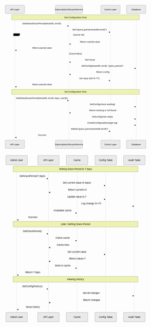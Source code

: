 <svg aria-roledescription="sequence" role="graphics-document document" viewBox="-50 -10 1196 1137" style="max-width: 1196px;" xmlns="http://www.w3.org/2000/svg" width="100%" id="mermaid-svg-1752490250629-1nbth1cjm"><g><rect class="actor" ry="3" rx="3" height="65" width="150" stroke="#666" fill="#eaeaea" y="1051" x="946"/><text style="text-anchor: middle; font-size: 16px; font-weight: 400;" class="actor" alignment-baseline="central" dominant-baseline="central" y="1083.5" x="1021"><tspan dy="0" x="1021">Database</tspan></text></g><g><rect class="actor" ry="3" rx="3" height="65" width="150" stroke="#666" fill="#eaeaea" y="1051" x="746"/><text style="text-anchor: middle; font-size: 16px; font-weight: 400;" class="actor" alignment-baseline="central" dominant-baseline="central" y="1083.5" x="821"><tspan dy="0" x="821">Cache Layer</tspan></text></g><g><rect class="actor" ry="3" rx="3" height="65" width="209" stroke="#666" fill="#eaeaea" y="1051" x="392.5"/><text style="text-anchor: middle; font-size: 16px; font-weight: 400;" class="actor" alignment-baseline="central" dominant-baseline="central" y="1083.5" x="497"><tspan dy="0" x="497">SubscriptionLifecycleService</tspan></text></g><g><rect class="actor" ry="3" rx="3" height="65" width="150" stroke="#666" fill="#eaeaea" y="1051" x="0"/><text style="text-anchor: middle; font-size: 16px; font-weight: 400;" class="actor" alignment-baseline="central" dominant-baseline="central" y="1083.5" x="75"><tspan dy="0" x="75">API Layer</tspan></text></g><g><line stroke="#999" stroke-width="0.5px" class="200" y2="1051" x2="1021" y1="5" x1="1021" id="actor11"/><g id="root-11"><rect class="actor" ry="3" rx="3" height="65" width="150" stroke="#666" fill="#eaeaea" y="0" x="946"/><text style="text-anchor: middle; font-size: 16px; font-weight: 400;" class="actor" alignment-baseline="central" dominant-baseline="central" y="32.5" x="1021"><tspan dy="0" x="1021">Database</tspan></text></g></g><g><line stroke="#999" stroke-width="0.5px" class="200" y2="1051" x2="821" y1="5" x1="821" id="actor10"/><g id="root-10"><rect class="actor" ry="3" rx="3" height="65" width="150" stroke="#666" fill="#eaeaea" y="0" x="746"/><text style="text-anchor: middle; font-size: 16px; font-weight: 400;" class="actor" alignment-baseline="central" dominant-baseline="central" y="32.5" x="821"><tspan dy="0" x="821">Cache Layer</tspan></text></g></g><g><line stroke="#999" stroke-width="0.5px" class="200" y2="1051" x2="497" y1="5" x1="497" id="actor9"/><g id="root-9"><rect class="actor" ry="3" rx="3" height="65" width="209" stroke="#666" fill="#eaeaea" y="0" x="392.5"/><text style="text-anchor: middle; font-size: 16px; font-weight: 400;" class="actor" alignment-baseline="central" dominant-baseline="central" y="32.5" x="497"><tspan dy="0" x="497">SubscriptionLifecycleService</tspan></text></g></g><g><line stroke="#999" stroke-width="0.5px" class="200" y2="1051" x2="75" y1="5" x1="75" id="actor8"/><g id="root-8"><rect class="actor" ry="3" rx="3" height="65" width="150" stroke="#666" fill="#eaeaea" y="0" x="0"/><text style="text-anchor: middle; font-size: 16px; font-weight: 400;" class="actor" alignment-baseline="central" dominant-baseline="central" y="32.5" x="75"><tspan dy="0" x="75">API Layer</tspan></text></g></g><style>#mermaid-svg-1752490250629-1nbth1cjm{font-family:"trebuchet ms",verdana,arial,sans-serif;font-size:16px;fill:rgba(204, 204, 204, 0.87);}#mermaid-svg-1752490250629-1nbth1cjm .error-icon{fill:#bf616a;}#mermaid-svg-1752490250629-1nbth1cjm .error-text{fill:#bf616a;stroke:#bf616a;}#mermaid-svg-1752490250629-1nbth1cjm .edge-thickness-normal{stroke-width:2px;}#mermaid-svg-1752490250629-1nbth1cjm .edge-thickness-thick{stroke-width:3.5px;}#mermaid-svg-1752490250629-1nbth1cjm .edge-pattern-solid{stroke-dasharray:0;}#mermaid-svg-1752490250629-1nbth1cjm .edge-pattern-dashed{stroke-dasharray:3;}#mermaid-svg-1752490250629-1nbth1cjm .edge-pattern-dotted{stroke-dasharray:2;}#mermaid-svg-1752490250629-1nbth1cjm .marker{fill:rgba(204, 204, 204, 0.87);stroke:rgba(204, 204, 204, 0.87);}#mermaid-svg-1752490250629-1nbth1cjm .marker.cross{stroke:rgba(204, 204, 204, 0.87);}#mermaid-svg-1752490250629-1nbth1cjm svg{font-family:"trebuchet ms",verdana,arial,sans-serif;font-size:16px;}#mermaid-svg-1752490250629-1nbth1cjm .actor{stroke:hsl(210, 0%, 73.137254902%);fill:#81a1c1;}#mermaid-svg-1752490250629-1nbth1cjm text.actor&gt;tspan{fill:#191c22;stroke:none;}#mermaid-svg-1752490250629-1nbth1cjm .actor-line{stroke:rgba(204, 204, 204, 0.87);}#mermaid-svg-1752490250629-1nbth1cjm .messageLine0{stroke-width:1.5;stroke-dasharray:none;stroke:rgba(204, 204, 204, 0.87);}#mermaid-svg-1752490250629-1nbth1cjm .messageLine1{stroke-width:1.5;stroke-dasharray:2,2;stroke:rgba(204, 204, 204, 0.87);}#mermaid-svg-1752490250629-1nbth1cjm #arrowhead path{fill:rgba(204, 204, 204, 0.87);stroke:rgba(204, 204, 204, 0.87);}#mermaid-svg-1752490250629-1nbth1cjm .sequenceNumber{fill:rgba(204, 204, 204, 0.61);}#mermaid-svg-1752490250629-1nbth1cjm #sequencenumber{fill:rgba(204, 204, 204, 0.87);}#mermaid-svg-1752490250629-1nbth1cjm #crosshead path{fill:rgba(204, 204, 204, 0.87);stroke:rgba(204, 204, 204, 0.87);}#mermaid-svg-1752490250629-1nbth1cjm .messageText{fill:rgba(204, 204, 204, 0.87);stroke:none;}#mermaid-svg-1752490250629-1nbth1cjm .labelBox{stroke:#454545;fill:#141414;}#mermaid-svg-1752490250629-1nbth1cjm .labelText,#mermaid-svg-1752490250629-1nbth1cjm .labelText&gt;tspan{fill:rgba(204, 204, 204, 0.87);stroke:none;}#mermaid-svg-1752490250629-1nbth1cjm .loopText,#mermaid-svg-1752490250629-1nbth1cjm .loopText&gt;tspan{fill:#d8dee9;stroke:none;}#mermaid-svg-1752490250629-1nbth1cjm .loopLine{stroke-width:2px;stroke-dasharray:2,2;stroke:#454545;fill:#454545;}#mermaid-svg-1752490250629-1nbth1cjm .note{stroke:#2a2a2a;fill:#1a1a1a;}#mermaid-svg-1752490250629-1nbth1cjm .noteText,#mermaid-svg-1752490250629-1nbth1cjm .noteText&gt;tspan{fill:rgba(204, 204, 204, 0.87);stroke:none;}#mermaid-svg-1752490250629-1nbth1cjm .activation0{fill:rgba(64, 64, 64, 0.47);stroke:#30373a;}#mermaid-svg-1752490250629-1nbth1cjm .activation1{fill:rgba(64, 64, 64, 0.47);stroke:#30373a;}#mermaid-svg-1752490250629-1nbth1cjm .activation2{fill:rgba(64, 64, 64, 0.47);stroke:#30373a;}#mermaid-svg-1752490250629-1nbth1cjm .actorPopupMenu{position:absolute;}#mermaid-svg-1752490250629-1nbth1cjm .actorPopupMenuPanel{position:absolute;fill:#81a1c1;box-shadow:0px 8px 16px 0px rgba(0,0,0,0.2);filter:drop-shadow(3px 5px 2px rgb(0 0 0 / 0.4));}#mermaid-svg-1752490250629-1nbth1cjm .actor-man line{stroke:hsl(210, 0%, 73.137254902%);fill:#81a1c1;}#mermaid-svg-1752490250629-1nbth1cjm .actor-man circle,#mermaid-svg-1752490250629-1nbth1cjm line{stroke:hsl(210, 0%, 73.137254902%);fill:#81a1c1;stroke-width:2px;}#mermaid-svg-1752490250629-1nbth1cjm :root{--mermaid-font-family:"trebuchet ms",verdana,arial,sans-serif;}</style><g/><defs><symbol height="24" width="24" id="computer"><path d="M2 2v13h20v-13h-20zm18 11h-16v-9h16v9zm-10.228 6l.466-1h3.524l.467 1h-4.457zm14.228 3h-24l2-6h2.104l-1.33 4h18.45l-1.297-4h2.073l2 6zm-5-10h-14v-7h14v7z" transform="scale(.5)"/></symbol></defs><defs><symbol clip-rule="evenodd" fill-rule="evenodd" id="database"><path d="M12.258.001l.256.004.255.005.253.008.251.01.249.012.247.015.246.016.242.019.241.02.239.023.236.024.233.027.231.028.229.031.225.032.223.034.22.036.217.038.214.04.211.041.208.043.205.045.201.046.198.048.194.05.191.051.187.053.183.054.18.056.175.057.172.059.168.06.163.061.16.063.155.064.15.066.074.033.073.033.071.034.07.034.069.035.068.035.067.035.066.035.064.036.064.036.062.036.06.036.06.037.058.037.058.037.055.038.055.038.053.038.052.038.051.039.05.039.048.039.047.039.045.04.044.04.043.04.041.04.04.041.039.041.037.041.036.041.034.041.033.042.032.042.03.042.029.042.027.042.026.043.024.043.023.043.021.043.02.043.018.044.017.043.015.044.013.044.012.044.011.045.009.044.007.045.006.045.004.045.002.045.001.045v17l-.001.045-.002.045-.004.045-.006.045-.007.045-.009.044-.011.045-.012.044-.013.044-.015.044-.017.043-.018.044-.02.043-.021.043-.023.043-.024.043-.026.043-.027.042-.029.042-.03.042-.032.042-.033.042-.034.041-.036.041-.037.041-.039.041-.04.041-.041.04-.043.04-.044.04-.045.04-.047.039-.048.039-.05.039-.051.039-.052.038-.053.038-.055.038-.055.038-.058.037-.058.037-.06.037-.06.036-.062.036-.064.036-.064.036-.066.035-.067.035-.068.035-.069.035-.07.034-.071.034-.073.033-.074.033-.15.066-.155.064-.16.063-.163.061-.168.06-.172.059-.175.057-.18.056-.183.054-.187.053-.191.051-.194.05-.198.048-.201.046-.205.045-.208.043-.211.041-.214.04-.217.038-.22.036-.223.034-.225.032-.229.031-.231.028-.233.027-.236.024-.239.023-.241.02-.242.019-.246.016-.247.015-.249.012-.251.01-.253.008-.255.005-.256.004-.258.001-.258-.001-.256-.004-.255-.005-.253-.008-.251-.01-.249-.012-.247-.015-.245-.016-.243-.019-.241-.02-.238-.023-.236-.024-.234-.027-.231-.028-.228-.031-.226-.032-.223-.034-.22-.036-.217-.038-.214-.04-.211-.041-.208-.043-.204-.045-.201-.046-.198-.048-.195-.05-.19-.051-.187-.053-.184-.054-.179-.056-.176-.057-.172-.059-.167-.06-.164-.061-.159-.063-.155-.064-.151-.066-.074-.033-.072-.033-.072-.034-.07-.034-.069-.035-.068-.035-.067-.035-.066-.035-.064-.036-.063-.036-.062-.036-.061-.036-.06-.037-.058-.037-.057-.037-.056-.038-.055-.038-.053-.038-.052-.038-.051-.039-.049-.039-.049-.039-.046-.039-.046-.04-.044-.04-.043-.04-.041-.04-.04-.041-.039-.041-.037-.041-.036-.041-.034-.041-.033-.042-.032-.042-.03-.042-.029-.042-.027-.042-.026-.043-.024-.043-.023-.043-.021-.043-.02-.043-.018-.044-.017-.043-.015-.044-.013-.044-.012-.044-.011-.045-.009-.044-.007-.045-.006-.045-.004-.045-.002-.045-.001-.045v-17l.001-.045.002-.045.004-.045.006-.045.007-.045.009-.044.011-.045.012-.044.013-.044.015-.044.017-.043.018-.044.02-.043.021-.043.023-.043.024-.043.026-.043.027-.042.029-.042.03-.042.032-.042.033-.042.034-.041.036-.041.037-.041.039-.041.04-.041.041-.04.043-.04.044-.04.046-.04.046-.039.049-.039.049-.039.051-.039.052-.038.053-.038.055-.038.056-.038.057-.037.058-.037.06-.037.061-.036.062-.036.063-.036.064-.036.066-.035.067-.035.068-.035.069-.035.07-.034.072-.034.072-.033.074-.033.151-.066.155-.064.159-.063.164-.061.167-.06.172-.059.176-.057.179-.056.184-.054.187-.053.19-.051.195-.05.198-.048.201-.046.204-.045.208-.043.211-.041.214-.04.217-.038.22-.036.223-.034.226-.032.228-.031.231-.028.234-.027.236-.024.238-.023.241-.02.243-.019.245-.016.247-.015.249-.012.251-.01.253-.008.255-.005.256-.004.258-.001.258.001zm-9.258 20.499v.01l.001.021.003.021.004.022.005.021.006.022.007.022.009.023.01.022.011.023.012.023.013.023.015.023.016.024.017.023.018.024.019.024.021.024.022.025.023.024.024.025.052.049.056.05.061.051.066.051.07.051.075.051.079.052.084.052.088.052.092.052.097.052.102.051.105.052.11.052.114.051.119.051.123.051.127.05.131.05.135.05.139.048.144.049.147.047.152.047.155.047.16.045.163.045.167.043.171.043.176.041.178.041.183.039.187.039.19.037.194.035.197.035.202.033.204.031.209.03.212.029.216.027.219.025.222.024.226.021.23.02.233.018.236.016.24.015.243.012.246.01.249.008.253.005.256.004.259.001.26-.001.257-.004.254-.005.25-.008.247-.011.244-.012.241-.014.237-.016.233-.018.231-.021.226-.021.224-.024.22-.026.216-.027.212-.028.21-.031.205-.031.202-.034.198-.034.194-.036.191-.037.187-.039.183-.04.179-.04.175-.042.172-.043.168-.044.163-.045.16-.046.155-.046.152-.047.148-.048.143-.049.139-.049.136-.05.131-.05.126-.05.123-.051.118-.052.114-.051.11-.052.106-.052.101-.052.096-.052.092-.052.088-.053.083-.051.079-.052.074-.052.07-.051.065-.051.06-.051.056-.05.051-.05.023-.024.023-.025.021-.024.02-.024.019-.024.018-.024.017-.024.015-.023.014-.024.013-.023.012-.023.01-.023.01-.022.008-.022.006-.022.006-.022.004-.022.004-.021.001-.021.001-.021v-4.127l-.077.055-.08.053-.083.054-.085.053-.087.052-.09.052-.093.051-.095.05-.097.05-.1.049-.102.049-.105.048-.106.047-.109.047-.111.046-.114.045-.115.045-.118.044-.12.043-.122.042-.124.042-.126.041-.128.04-.13.04-.132.038-.134.038-.135.037-.138.037-.139.035-.142.035-.143.034-.144.033-.147.032-.148.031-.15.03-.151.03-.153.029-.154.027-.156.027-.158.026-.159.025-.161.024-.162.023-.163.022-.165.021-.166.02-.167.019-.169.018-.169.017-.171.016-.173.015-.173.014-.175.013-.175.012-.177.011-.178.01-.179.008-.179.008-.181.006-.182.005-.182.004-.184.003-.184.002h-.37l-.184-.002-.184-.003-.182-.004-.182-.005-.181-.006-.179-.008-.179-.008-.178-.01-.176-.011-.176-.012-.175-.013-.173-.014-.172-.015-.171-.016-.17-.017-.169-.018-.167-.019-.166-.02-.165-.021-.163-.022-.162-.023-.161-.024-.159-.025-.157-.026-.156-.027-.155-.027-.153-.029-.151-.03-.15-.03-.148-.031-.146-.032-.145-.033-.143-.034-.141-.035-.14-.035-.137-.037-.136-.037-.134-.038-.132-.038-.13-.04-.128-.04-.126-.041-.124-.042-.122-.042-.12-.044-.117-.043-.116-.045-.113-.045-.112-.046-.109-.047-.106-.047-.105-.048-.102-.049-.1-.049-.097-.05-.095-.05-.093-.052-.09-.051-.087-.052-.085-.053-.083-.054-.08-.054-.077-.054v4.127zm0-5.654v.011l.001.021.003.021.004.021.005.022.006.022.007.022.009.022.01.022.011.023.012.023.013.023.015.024.016.023.017.024.018.024.019.024.021.024.022.024.023.025.024.024.052.05.056.05.061.05.066.051.07.051.075.052.079.051.084.052.088.052.092.052.097.052.102.052.105.052.11.051.114.051.119.052.123.05.127.051.131.05.135.049.139.049.144.048.147.048.152.047.155.046.16.045.163.045.167.044.171.042.176.042.178.04.183.04.187.038.19.037.194.036.197.034.202.033.204.032.209.03.212.028.216.027.219.025.222.024.226.022.23.02.233.018.236.016.24.014.243.012.246.01.249.008.253.006.256.003.259.001.26-.001.257-.003.254-.006.25-.008.247-.01.244-.012.241-.015.237-.016.233-.018.231-.02.226-.022.224-.024.22-.025.216-.027.212-.029.21-.03.205-.032.202-.033.198-.035.194-.036.191-.037.187-.039.183-.039.179-.041.175-.042.172-.043.168-.044.163-.045.16-.045.155-.047.152-.047.148-.048.143-.048.139-.05.136-.049.131-.05.126-.051.123-.051.118-.051.114-.052.11-.052.106-.052.101-.052.096-.052.092-.052.088-.052.083-.052.079-.052.074-.051.07-.052.065-.051.06-.05.056-.051.051-.049.023-.025.023-.024.021-.025.02-.024.019-.024.018-.024.017-.024.015-.023.014-.023.013-.024.012-.022.01-.023.01-.023.008-.022.006-.022.006-.022.004-.021.004-.022.001-.021.001-.021v-4.139l-.077.054-.08.054-.083.054-.085.052-.087.053-.09.051-.093.051-.095.051-.097.05-.1.049-.102.049-.105.048-.106.047-.109.047-.111.046-.114.045-.115.044-.118.044-.12.044-.122.042-.124.042-.126.041-.128.04-.13.039-.132.039-.134.038-.135.037-.138.036-.139.036-.142.035-.143.033-.144.033-.147.033-.148.031-.15.03-.151.03-.153.028-.154.028-.156.027-.158.026-.159.025-.161.024-.162.023-.163.022-.165.021-.166.02-.167.019-.169.018-.169.017-.171.016-.173.015-.173.014-.175.013-.175.012-.177.011-.178.009-.179.009-.179.007-.181.007-.182.005-.182.004-.184.003-.184.002h-.37l-.184-.002-.184-.003-.182-.004-.182-.005-.181-.007-.179-.007-.179-.009-.178-.009-.176-.011-.176-.012-.175-.013-.173-.014-.172-.015-.171-.016-.17-.017-.169-.018-.167-.019-.166-.02-.165-.021-.163-.022-.162-.023-.161-.024-.159-.025-.157-.026-.156-.027-.155-.028-.153-.028-.151-.03-.15-.03-.148-.031-.146-.033-.145-.033-.143-.033-.141-.035-.14-.036-.137-.036-.136-.037-.134-.038-.132-.039-.13-.039-.128-.04-.126-.041-.124-.042-.122-.043-.12-.043-.117-.044-.116-.044-.113-.046-.112-.046-.109-.046-.106-.047-.105-.048-.102-.049-.1-.049-.097-.05-.095-.051-.093-.051-.09-.051-.087-.053-.085-.052-.083-.054-.08-.054-.077-.054v4.139zm0-5.666v.011l.001.02.003.022.004.021.005.022.006.021.007.022.009.023.01.022.011.023.012.023.013.023.015.023.016.024.017.024.018.023.019.024.021.025.022.024.023.024.024.025.052.05.056.05.061.05.066.051.07.051.075.052.079.051.084.052.088.052.092.052.097.052.102.052.105.051.11.052.114.051.119.051.123.051.127.05.131.05.135.05.139.049.144.048.147.048.152.047.155.046.16.045.163.045.167.043.171.043.176.042.178.04.183.04.187.038.19.037.194.036.197.034.202.033.204.032.209.03.212.028.216.027.219.025.222.024.226.021.23.02.233.018.236.017.24.014.243.012.246.01.249.008.253.006.256.003.259.001.26-.001.257-.003.254-.006.25-.008.247-.01.244-.013.241-.014.237-.016.233-.018.231-.02.226-.022.224-.024.22-.025.216-.027.212-.029.21-.03.205-.032.202-.033.198-.035.194-.036.191-.037.187-.039.183-.039.179-.041.175-.042.172-.043.168-.044.163-.045.16-.045.155-.047.152-.047.148-.048.143-.049.139-.049.136-.049.131-.051.126-.05.123-.051.118-.052.114-.051.11-.052.106-.052.101-.052.096-.052.092-.052.088-.052.083-.052.079-.052.074-.052.07-.051.065-.051.06-.051.056-.05.051-.049.023-.025.023-.025.021-.024.02-.024.019-.024.018-.024.017-.024.015-.023.014-.024.013-.023.012-.023.01-.022.01-.023.008-.022.006-.022.006-.022.004-.022.004-.021.001-.021.001-.021v-4.153l-.077.054-.08.054-.083.053-.085.053-.087.053-.09.051-.093.051-.095.051-.097.05-.1.049-.102.048-.105.048-.106.048-.109.046-.111.046-.114.046-.115.044-.118.044-.12.043-.122.043-.124.042-.126.041-.128.04-.13.039-.132.039-.134.038-.135.037-.138.036-.139.036-.142.034-.143.034-.144.033-.147.032-.148.032-.15.03-.151.03-.153.028-.154.028-.156.027-.158.026-.159.024-.161.024-.162.023-.163.023-.165.021-.166.02-.167.019-.169.018-.169.017-.171.016-.173.015-.173.014-.175.013-.175.012-.177.01-.178.01-.179.009-.179.007-.181.006-.182.006-.182.004-.184.003-.184.001-.185.001-.185-.001-.184-.001-.184-.003-.182-.004-.182-.006-.181-.006-.179-.007-.179-.009-.178-.01-.176-.01-.176-.012-.175-.013-.173-.014-.172-.015-.171-.016-.17-.017-.169-.018-.167-.019-.166-.02-.165-.021-.163-.023-.162-.023-.161-.024-.159-.024-.157-.026-.156-.027-.155-.028-.153-.028-.151-.03-.15-.03-.148-.032-.146-.032-.145-.033-.143-.034-.141-.034-.14-.036-.137-.036-.136-.037-.134-.038-.132-.039-.13-.039-.128-.041-.126-.041-.124-.041-.122-.043-.12-.043-.117-.044-.116-.044-.113-.046-.112-.046-.109-.046-.106-.048-.105-.048-.102-.048-.1-.05-.097-.049-.095-.051-.093-.051-.09-.052-.087-.052-.085-.053-.083-.053-.08-.054-.077-.054v4.153zm8.74-8.179l-.257.004-.254.005-.25.008-.247.011-.244.012-.241.014-.237.016-.233.018-.231.021-.226.022-.224.023-.22.026-.216.027-.212.028-.21.031-.205.032-.202.033-.198.034-.194.036-.191.038-.187.038-.183.04-.179.041-.175.042-.172.043-.168.043-.163.045-.16.046-.155.046-.152.048-.148.048-.143.048-.139.049-.136.05-.131.05-.126.051-.123.051-.118.051-.114.052-.11.052-.106.052-.101.052-.096.052-.092.052-.088.052-.083.052-.079.052-.074.051-.07.052-.065.051-.06.05-.056.05-.051.05-.023.025-.023.024-.021.024-.02.025-.019.024-.018.024-.017.023-.015.024-.014.023-.013.023-.012.023-.01.023-.01.022-.008.022-.006.023-.006.021-.004.022-.004.021-.001.021-.001.021.001.021.001.021.004.021.004.022.006.021.006.023.008.022.01.022.01.023.012.023.013.023.014.023.015.024.017.023.018.024.019.024.02.025.021.024.023.024.023.025.051.05.056.05.06.05.065.051.07.052.074.051.079.052.083.052.088.052.092.052.096.052.101.052.106.052.11.052.114.052.118.051.123.051.126.051.131.05.136.05.139.049.143.048.148.048.152.048.155.046.16.046.163.045.168.043.172.043.175.042.179.041.183.04.187.038.191.038.194.036.198.034.202.033.205.032.21.031.212.028.216.027.22.026.224.023.226.022.231.021.233.018.237.016.241.014.244.012.247.011.25.008.254.005.257.004.26.001.26-.001.257-.004.254-.005.25-.008.247-.011.244-.012.241-.014.237-.016.233-.018.231-.021.226-.022.224-.023.22-.026.216-.027.212-.028.21-.031.205-.032.202-.033.198-.034.194-.036.191-.038.187-.038.183-.04.179-.041.175-.042.172-.043.168-.043.163-.045.16-.046.155-.046.152-.048.148-.048.143-.048.139-.049.136-.05.131-.05.126-.051.123-.051.118-.051.114-.052.11-.052.106-.052.101-.052.096-.052.092-.052.088-.052.083-.052.079-.052.074-.051.07-.052.065-.051.06-.05.056-.05.051-.05.023-.025.023-.024.021-.024.02-.025.019-.024.018-.024.017-.023.015-.024.014-.023.013-.023.012-.023.01-.023.01-.022.008-.022.006-.023.006-.021.004-.022.004-.021.001-.021.001-.021-.001-.021-.001-.021-.004-.021-.004-.022-.006-.021-.006-.023-.008-.022-.01-.022-.01-.023-.012-.023-.013-.023-.014-.023-.015-.024-.017-.023-.018-.024-.019-.024-.02-.025-.021-.024-.023-.024-.023-.025-.051-.05-.056-.05-.06-.05-.065-.051-.07-.052-.074-.051-.079-.052-.083-.052-.088-.052-.092-.052-.096-.052-.101-.052-.106-.052-.11-.052-.114-.052-.118-.051-.123-.051-.126-.051-.131-.05-.136-.05-.139-.049-.143-.048-.148-.048-.152-.048-.155-.046-.16-.046-.163-.045-.168-.043-.172-.043-.175-.042-.179-.041-.183-.04-.187-.038-.191-.038-.194-.036-.198-.034-.202-.033-.205-.032-.21-.031-.212-.028-.216-.027-.22-.026-.224-.023-.226-.022-.231-.021-.233-.018-.237-.016-.241-.014-.244-.012-.247-.011-.25-.008-.254-.005-.257-.004-.26-.001-.26.001z" transform="scale(.5)"/></symbol></defs><defs><symbol height="24" width="24" id="clock"><path d="M12 2c5.514 0 10 4.486 10 10s-4.486 10-10 10-10-4.486-10-10 4.486-10 10-10zm0-2c-6.627 0-12 5.373-12 12s5.373 12 12 12 12-5.373 12-12-5.373-12-12-12zm5.848 12.459c.202.038.202.333.001.372-1.907.361-6.045 1.111-6.547 1.111-.719 0-1.301-.582-1.301-1.301 0-.512.77-5.447 1.125-7.445.034-.192.312-.181.343.014l.985 6.238 5.394 1.011z" transform="scale(.5)"/></symbol></defs><defs><marker orient="auto" markerHeight="12" markerWidth="12" markerUnits="userSpaceOnUse" refY="5" refX="7.9" id="arrowhead"><path d="M 0 0 L 10 5 L 0 10 z"/></marker></defs><defs><marker refY="4.5" refX="4" orient="auto" markerHeight="8" markerWidth="15" id="crosshead"><path style="stroke-dasharray: 0, 0;" d="M 1,2 L 6,7 M 6,2 L 1,7" stroke-width="1pt" stroke="#000000" fill="none"/></marker></defs><defs><marker orient="auto" markerHeight="28" markerWidth="20" refY="7" refX="15.5" id="filled-head"><path d="M 18,7 L9,13 L14,7 L9,1 Z"/></marker></defs><defs><marker orient="auto" markerHeight="40" markerWidth="60" refY="15" refX="15" id="sequencenumber"><circle r="6" cy="15" cx="15"/></marker></defs><g><rect class="note" ry="0" rx="0" height="39" width="996" stroke="#666" fill="#EDF2AE" y="75" x="50"/><text style="font-size: 16px; font-weight: 400;" dy="1em" class="noteText" alignment-baseline="middle" dominant-baseline="middle" text-anchor="middle" y="80" x="548"><tspan x="548">Get Configuration Flow</tspan></text></g><g><line class="loopLine" y2="220" x2="1032" y1="220" x1="64"/><line class="loopLine" y2="646" x2="1032" y1="220" x1="1032"/><line class="loopLine" y2="646" x2="1032" y1="646" x1="64"/><line class="loopLine" y2="646" x2="64" y1="220" x1="64"/><line style="stroke-dasharray: 3, 3;" class="loopLine" y2="366" x2="1032" y1="366" x1="64"/><polygon class="labelBox" points="64,220 114,220 114,233 105.6,240 64,240"/><text style="font-size: 16px; font-weight: 400;" class="labelText" alignment-baseline="middle" dominant-baseline="middle" text-anchor="middle" y="233" x="89">alt</text><text style="font-size: 16px; font-weight: 400;" class="loopText" text-anchor="middle" y="238" x="573"><tspan x="573">[Cache Hit]</tspan></text><text style="font-size: 16px; font-weight: 400;" class="loopText" text-anchor="middle" y="384" x="548">[Cache Miss]</text></g><g><rect class="note" ry="0" rx="0" height="39" width="996" stroke="#666" fill="#EDF2AE" y="656" x="50"/><text style="font-size: 16px; font-weight: 400;" dy="1em" class="noteText" alignment-baseline="middle" dominant-baseline="middle" text-anchor="middle" y="661" x="548"><tspan x="548">Set Configuration Flow</tspan></text></g><text style="font-size: 16px; font-weight: 400;" dy="1em" class="messageText" alignment-baseline="middle" dominant-baseline="middle" text-anchor="middle" y="129" x="285">GetDefaultGracePeriod(tenantID, envID)</text><line style="fill: none;" marker-end="url(#arrowhead)" stroke="none" stroke-width="2" class="messageLine0" y2="162" x2="493" y1="162" x1="76"/><text style="font-size: 16px; font-weight: 400;" dy="1em" class="messageText" alignment-baseline="middle" dominant-baseline="middle" text-anchor="middle" y="177" x="658">Get("grace_period:tenantID:envID")</text><line style="fill: none;" marker-end="url(#arrowhead)" stroke="none" stroke-width="2" class="messageLine0" y2="210" x2="817" y1="210" x1="498"/><text style="font-size: 16px; font-weight: 400;" dy="1em" class="messageText" alignment-baseline="middle" dominant-baseline="middle" text-anchor="middle" y="270" x="661">Return cached value</text><line style="stroke-dasharray: 3, 3; fill: none;" marker-end="url(#arrowhead)" stroke="none" stroke-width="2" class="messageLine1" y2="303" x2="501" y1="303" x1="820"/><text style="font-size: 16px; font-weight: 400;" dy="1em" class="messageText" alignment-baseline="middle" dominant-baseline="middle" text-anchor="middle" y="318" x="288">Return parsed value</text><line style="stroke-dasharray: 3, 3; fill: none;" marker-end="url(#arrowhead)" stroke="none" stroke-width="2" class="messageLine1" y2="351" x2="79" y1="351" x1="496"/><text style="font-size: 16px; font-weight: 400;" dy="1em" class="messageText" alignment-baseline="middle" dominant-baseline="middle" text-anchor="middle" y="411" x="661">Not found</text><line style="stroke-dasharray: 3, 3; fill: none;" marker-end="url(#arrowhead)" stroke="none" stroke-width="2" class="messageLine1" y2="444" x2="501" y1="444" x1="820"/><text style="font-size: 16px; font-weight: 400;" dy="1em" class="messageText" alignment-baseline="middle" dominant-baseline="middle" text-anchor="middle" y="459" x="758">GetConfig(tenantID, envID, "grace_period")</text><line style="fill: none;" marker-end="url(#arrowhead)" stroke="none" stroke-width="2" class="messageLine0" y2="492" x2="1017" y1="492" x1="498"/><text style="font-size: 16px; font-weight: 400;" dy="1em" class="messageText" alignment-baseline="middle" dominant-baseline="middle" text-anchor="middle" y="507" x="761">Return config</text><line style="stroke-dasharray: 3, 3; fill: none;" marker-end="url(#arrowhead)" stroke="none" stroke-width="2" class="messageLine1" y2="540" x2="501" y1="540" x1="1020"/><text style="font-size: 16px; font-weight: 400;" dy="1em" class="messageText" alignment-baseline="middle" dominant-baseline="middle" text-anchor="middle" y="555" x="658">Set value with 1h TTL</text><line style="fill: none;" marker-end="url(#arrowhead)" stroke="none" stroke-width="2" class="messageLine0" y2="588" x2="817" y1="588" x1="498"/><text style="font-size: 16px; font-weight: 400;" dy="1em" class="messageText" alignment-baseline="middle" dominant-baseline="middle" text-anchor="middle" y="603" x="288">Return parsed value</text><line style="stroke-dasharray: 3, 3; fill: none;" marker-end="url(#arrowhead)" stroke="none" stroke-width="2" class="messageLine1" y2="636" x2="79" y1="636" x1="496"/><text style="font-size: 16px; font-weight: 400;" dy="1em" class="messageText" alignment-baseline="middle" dominant-baseline="middle" text-anchor="middle" y="710" x="285">SetDefaultGracePeriod(tenantID, envID, days, userID)</text><line style="fill: none;" marker-end="url(#arrowhead)" stroke="none" stroke-width="2" class="messageLine0" y2="743" x2="493" y1="743" x1="76"/><text style="font-size: 16px; font-weight: 400;" dy="1em" class="messageText" alignment-baseline="middle" dominant-baseline="middle" text-anchor="middle" y="758" x="758">GetConfig(check existing)</text><line style="fill: none;" marker-end="url(#arrowhead)" stroke="none" stroke-width="2" class="messageLine0" y2="791" x2="1017" y1="791" x1="498"/><text style="font-size: 16px; font-weight: 400;" dy="1em" class="messageText" alignment-baseline="middle" dominant-baseline="middle" text-anchor="middle" y="806" x="761">Return existing or not found</text><line style="stroke-dasharray: 3, 3; fill: none;" marker-end="url(#arrowhead)" stroke="none" stroke-width="2" class="messageLine1" y2="839" x2="501" y1="839" x1="1020"/><text style="font-size: 16px; font-weight: 400;" dy="1em" class="messageText" alignment-baseline="middle" dominant-baseline="middle" text-anchor="middle" y="854" x="758">SetConfig(new value)</text><line style="fill: none;" marker-end="url(#arrowhead)" stroke="none" stroke-width="2" class="messageLine0" y2="887" x2="1017" y1="887" x1="498"/><text style="font-size: 16px; font-weight: 400;" dy="1em" class="messageText" alignment-baseline="middle" dominant-baseline="middle" text-anchor="middle" y="902" x="758">CreateConfigAudit(change log)</text><line style="fill: none;" marker-end="url(#arrowhead)" stroke="none" stroke-width="2" class="messageLine0" y2="935" x2="1017" y1="935" x1="498"/><text style="font-size: 16px; font-weight: 400;" dy="1em" class="messageText" alignment-baseline="middle" dominant-baseline="middle" text-anchor="middle" y="950" x="658">Delete("grace_period:tenantID:envID")</text><line style="fill: none;" marker-end="url(#arrowhead)" stroke="none" stroke-width="2" class="messageLine0" y2="983" x2="817" y1="983" x1="498"/><text style="font-size: 16px; font-weight: 400;" dy="1em" class="messageText" alignment-baseline="middle" dominant-baseline="middle" text-anchor="middle" y="998" x="288">Success</text><line style="stroke-dasharray: 3, 3; fill: none;" marker-end="url(#arrowhead)" stroke="none" stroke-width="2" class="messageLine1" y2="1031" x2="79" y1="1031" x1="496"/></svg>










<svg aria-roledescription="sequence" role="graphics-document document" viewBox="-50 -10 1072 1182" style="max-width: 1072px;" xmlns="http://www.w3.org/2000/svg" width="100%" id="mermaid-svg-1752491193638-mp4h1grmk"><g><rect class="actor" ry="3" rx="3" height="65" width="150" stroke="#666" fill="#eaeaea" y="1096" x="822"/><text style="text-anchor: middle; font-size: 16px; font-weight: 400;" class="actor" alignment-baseline="central" dominant-baseline="central" y="1128.5" x="897"><tspan dy="0" x="897">Audit Table</tspan></text></g><g><rect class="actor" ry="3" rx="3" height="65" width="150" stroke="#666" fill="#eaeaea" y="1096" x="622"/><text style="text-anchor: middle; font-size: 16px; font-weight: 400;" class="actor" alignment-baseline="central" dominant-baseline="central" y="1128.5" x="697"><tspan dy="0" x="697">Config Table</tspan></text></g><g><rect class="actor" ry="3" rx="3" height="65" width="150" stroke="#666" fill="#eaeaea" y="1096" x="422"/><text style="text-anchor: middle; font-size: 16px; font-weight: 400;" class="actor" alignment-baseline="central" dominant-baseline="central" y="1128.5" x="497"><tspan dy="0" x="497">Cache</tspan></text></g><g><rect class="actor" ry="3" rx="3" height="65" width="150" stroke="#666" fill="#eaeaea" y="1096" x="222"/><text style="text-anchor: middle; font-size: 16px; font-weight: 400;" class="actor" alignment-baseline="central" dominant-baseline="central" y="1128.5" x="297"><tspan dy="0" x="297">API Layer</tspan></text></g><g><rect class="actor" ry="3" rx="3" height="65" width="150" stroke="#666" fill="#eaeaea" y="1096" x="0"/><text style="text-anchor: middle; font-size: 16px; font-weight: 400;" class="actor" alignment-baseline="central" dominant-baseline="central" y="1128.5" x="75"><tspan dy="0" x="75">Admin User</tspan></text></g><g><line stroke="#999" stroke-width="0.5px" class="200" y2="1096" x2="897" y1="5" x1="897" id="actor26"/><g id="root-26"><rect class="actor" ry="3" rx="3" height="65" width="150" stroke="#666" fill="#eaeaea" y="0" x="822"/><text style="text-anchor: middle; font-size: 16px; font-weight: 400;" class="actor" alignment-baseline="central" dominant-baseline="central" y="32.5" x="897"><tspan dy="0" x="897">Audit Table</tspan></text></g></g><g><line stroke="#999" stroke-width="0.5px" class="200" y2="1096" x2="697" y1="5" x1="697" id="actor25"/><g id="root-25"><rect class="actor" ry="3" rx="3" height="65" width="150" stroke="#666" fill="#eaeaea" y="0" x="622"/><text style="text-anchor: middle; font-size: 16px; font-weight: 400;" class="actor" alignment-baseline="central" dominant-baseline="central" y="32.5" x="697"><tspan dy="0" x="697">Config Table</tspan></text></g></g><g><line stroke="#999" stroke-width="0.5px" class="200" y2="1096" x2="497" y1="5" x1="497" id="actor24"/><g id="root-24"><rect class="actor" ry="3" rx="3" height="65" width="150" stroke="#666" fill="#eaeaea" y="0" x="422"/><text style="text-anchor: middle; font-size: 16px; font-weight: 400;" class="actor" alignment-baseline="central" dominant-baseline="central" y="32.5" x="497"><tspan dy="0" x="497">Cache</tspan></text></g></g><g><line stroke="#999" stroke-width="0.5px" class="200" y2="1096" x2="297" y1="5" x1="297" id="actor23"/><g id="root-23"><rect class="actor" ry="3" rx="3" height="65" width="150" stroke="#666" fill="#eaeaea" y="0" x="222"/><text style="text-anchor: middle; font-size: 16px; font-weight: 400;" class="actor" alignment-baseline="central" dominant-baseline="central" y="32.5" x="297"><tspan dy="0" x="297">API Layer</tspan></text></g></g><g><line stroke="#999" stroke-width="0.5px" class="200" y2="1096" x2="75" y1="5" x1="75" id="actor22"/><g id="root-22"><rect class="actor" ry="3" rx="3" height="65" width="150" stroke="#666" fill="#eaeaea" y="0" x="0"/><text style="text-anchor: middle; font-size: 16px; font-weight: 400;" class="actor" alignment-baseline="central" dominant-baseline="central" y="32.5" x="75"><tspan dy="0" x="75">Admin User</tspan></text></g></g><style>#mermaid-svg-1752491193638-mp4h1grmk{font-family:"trebuchet ms",verdana,arial,sans-serif;font-size:16px;fill:rgba(204, 204, 204, 0.87);}#mermaid-svg-1752491193638-mp4h1grmk .error-icon{fill:#bf616a;}#mermaid-svg-1752491193638-mp4h1grmk .error-text{fill:#bf616a;stroke:#bf616a;}#mermaid-svg-1752491193638-mp4h1grmk .edge-thickness-normal{stroke-width:2px;}#mermaid-svg-1752491193638-mp4h1grmk .edge-thickness-thick{stroke-width:3.5px;}#mermaid-svg-1752491193638-mp4h1grmk .edge-pattern-solid{stroke-dasharray:0;}#mermaid-svg-1752491193638-mp4h1grmk .edge-pattern-dashed{stroke-dasharray:3;}#mermaid-svg-1752491193638-mp4h1grmk .edge-pattern-dotted{stroke-dasharray:2;}#mermaid-svg-1752491193638-mp4h1grmk .marker{fill:rgba(204, 204, 204, 0.87);stroke:rgba(204, 204, 204, 0.87);}#mermaid-svg-1752491193638-mp4h1grmk .marker.cross{stroke:rgba(204, 204, 204, 0.87);}#mermaid-svg-1752491193638-mp4h1grmk svg{font-family:"trebuchet ms",verdana,arial,sans-serif;font-size:16px;}#mermaid-svg-1752491193638-mp4h1grmk .actor{stroke:hsl(210, 0%, 73.137254902%);fill:#81a1c1;}#mermaid-svg-1752491193638-mp4h1grmk text.actor&gt;tspan{fill:#191c22;stroke:none;}#mermaid-svg-1752491193638-mp4h1grmk .actor-line{stroke:rgba(204, 204, 204, 0.87);}#mermaid-svg-1752491193638-mp4h1grmk .messageLine0{stroke-width:1.5;stroke-dasharray:none;stroke:rgba(204, 204, 204, 0.87);}#mermaid-svg-1752491193638-mp4h1grmk .messageLine1{stroke-width:1.5;stroke-dasharray:2,2;stroke:rgba(204, 204, 204, 0.87);}#mermaid-svg-1752491193638-mp4h1grmk #arrowhead path{fill:rgba(204, 204, 204, 0.87);stroke:rgba(204, 204, 204, 0.87);}#mermaid-svg-1752491193638-mp4h1grmk .sequenceNumber{fill:rgba(204, 204, 204, 0.61);}#mermaid-svg-1752491193638-mp4h1grmk #sequencenumber{fill:rgba(204, 204, 204, 0.87);}#mermaid-svg-1752491193638-mp4h1grmk #crosshead path{fill:rgba(204, 204, 204, 0.87);stroke:rgba(204, 204, 204, 0.87);}#mermaid-svg-1752491193638-mp4h1grmk .messageText{fill:rgba(204, 204, 204, 0.87);stroke:none;}#mermaid-svg-1752491193638-mp4h1grmk .labelBox{stroke:#454545;fill:#141414;}#mermaid-svg-1752491193638-mp4h1grmk .labelText,#mermaid-svg-1752491193638-mp4h1grmk .labelText&gt;tspan{fill:rgba(204, 204, 204, 0.87);stroke:none;}#mermaid-svg-1752491193638-mp4h1grmk .loopText,#mermaid-svg-1752491193638-mp4h1grmk .loopText&gt;tspan{fill:#d8dee9;stroke:none;}#mermaid-svg-1752491193638-mp4h1grmk .loopLine{stroke-width:2px;stroke-dasharray:2,2;stroke:#454545;fill:#454545;}#mermaid-svg-1752491193638-mp4h1grmk .note{stroke:#2a2a2a;fill:#1a1a1a;}#mermaid-svg-1752491193638-mp4h1grmk .noteText,#mermaid-svg-1752491193638-mp4h1grmk .noteText&gt;tspan{fill:rgba(204, 204, 204, 0.87);stroke:none;}#mermaid-svg-1752491193638-mp4h1grmk .activation0{fill:rgba(64, 64, 64, 0.47);stroke:#30373a;}#mermaid-svg-1752491193638-mp4h1grmk .activation1{fill:rgba(64, 64, 64, 0.47);stroke:#30373a;}#mermaid-svg-1752491193638-mp4h1grmk .activation2{fill:rgba(64, 64, 64, 0.47);stroke:#30373a;}#mermaid-svg-1752491193638-mp4h1grmk .actorPopupMenu{position:absolute;}#mermaid-svg-1752491193638-mp4h1grmk .actorPopupMenuPanel{position:absolute;fill:#81a1c1;box-shadow:0px 8px 16px 0px rgba(0,0,0,0.2);filter:drop-shadow(3px 5px 2px rgb(0 0 0 / 0.4));}#mermaid-svg-1752491193638-mp4h1grmk .actor-man line{stroke:hsl(210, 0%, 73.137254902%);fill:#81a1c1;}#mermaid-svg-1752491193638-mp4h1grmk .actor-man circle,#mermaid-svg-1752491193638-mp4h1grmk line{stroke:hsl(210, 0%, 73.137254902%);fill:#81a1c1;stroke-width:2px;}#mermaid-svg-1752491193638-mp4h1grmk :root{--mermaid-font-family:"trebuchet ms",verdana,arial,sans-serif;}</style><g/><defs><symbol height="24" width="24" id="computer"><path d="M2 2v13h20v-13h-20zm18 11h-16v-9h16v9zm-10.228 6l.466-1h3.524l.467 1h-4.457zm14.228 3h-24l2-6h2.104l-1.33 4h18.45l-1.297-4h2.073l2 6zm-5-10h-14v-7h14v7z" transform="scale(.5)"/></symbol></defs><defs><symbol clip-rule="evenodd" fill-rule="evenodd" id="database"><path d="M12.258.001l.256.004.255.005.253.008.251.01.249.012.247.015.246.016.242.019.241.02.239.023.236.024.233.027.231.028.229.031.225.032.223.034.22.036.217.038.214.04.211.041.208.043.205.045.201.046.198.048.194.05.191.051.187.053.183.054.18.056.175.057.172.059.168.06.163.061.16.063.155.064.15.066.074.033.073.033.071.034.07.034.069.035.068.035.067.035.066.035.064.036.064.036.062.036.06.036.06.037.058.037.058.037.055.038.055.038.053.038.052.038.051.039.05.039.048.039.047.039.045.04.044.04.043.04.041.04.04.041.039.041.037.041.036.041.034.041.033.042.032.042.03.042.029.042.027.042.026.043.024.043.023.043.021.043.02.043.018.044.017.043.015.044.013.044.012.044.011.045.009.044.007.045.006.045.004.045.002.045.001.045v17l-.001.045-.002.045-.004.045-.006.045-.007.045-.009.044-.011.045-.012.044-.013.044-.015.044-.017.043-.018.044-.02.043-.021.043-.023.043-.024.043-.026.043-.027.042-.029.042-.03.042-.032.042-.033.042-.034.041-.036.041-.037.041-.039.041-.04.041-.041.04-.043.04-.044.04-.045.04-.047.039-.048.039-.05.039-.051.039-.052.038-.053.038-.055.038-.055.038-.058.037-.058.037-.06.037-.06.036-.062.036-.064.036-.064.036-.066.035-.067.035-.068.035-.069.035-.07.034-.071.034-.073.033-.074.033-.15.066-.155.064-.16.063-.163.061-.168.06-.172.059-.175.057-.18.056-.183.054-.187.053-.191.051-.194.05-.198.048-.201.046-.205.045-.208.043-.211.041-.214.04-.217.038-.22.036-.223.034-.225.032-.229.031-.231.028-.233.027-.236.024-.239.023-.241.02-.242.019-.246.016-.247.015-.249.012-.251.01-.253.008-.255.005-.256.004-.258.001-.258-.001-.256-.004-.255-.005-.253-.008-.251-.01-.249-.012-.247-.015-.245-.016-.243-.019-.241-.02-.238-.023-.236-.024-.234-.027-.231-.028-.228-.031-.226-.032-.223-.034-.22-.036-.217-.038-.214-.04-.211-.041-.208-.043-.204-.045-.201-.046-.198-.048-.195-.05-.19-.051-.187-.053-.184-.054-.179-.056-.176-.057-.172-.059-.167-.06-.164-.061-.159-.063-.155-.064-.151-.066-.074-.033-.072-.033-.072-.034-.07-.034-.069-.035-.068-.035-.067-.035-.066-.035-.064-.036-.063-.036-.062-.036-.061-.036-.06-.037-.058-.037-.057-.037-.056-.038-.055-.038-.053-.038-.052-.038-.051-.039-.049-.039-.049-.039-.046-.039-.046-.04-.044-.04-.043-.04-.041-.04-.04-.041-.039-.041-.037-.041-.036-.041-.034-.041-.033-.042-.032-.042-.03-.042-.029-.042-.027-.042-.026-.043-.024-.043-.023-.043-.021-.043-.02-.043-.018-.044-.017-.043-.015-.044-.013-.044-.012-.044-.011-.045-.009-.044-.007-.045-.006-.045-.004-.045-.002-.045-.001-.045v-17l.001-.045.002-.045.004-.045.006-.045.007-.045.009-.044.011-.045.012-.044.013-.044.015-.044.017-.043.018-.044.02-.043.021-.043.023-.043.024-.043.026-.043.027-.042.029-.042.03-.042.032-.042.033-.042.034-.041.036-.041.037-.041.039-.041.04-.041.041-.04.043-.04.044-.04.046-.04.046-.039.049-.039.049-.039.051-.039.052-.038.053-.038.055-.038.056-.038.057-.037.058-.037.06-.037.061-.036.062-.036.063-.036.064-.036.066-.035.067-.035.068-.035.069-.035.07-.034.072-.034.072-.033.074-.033.151-.066.155-.064.159-.063.164-.061.167-.06.172-.059.176-.057.179-.056.184-.054.187-.053.19-.051.195-.05.198-.048.201-.046.204-.045.208-.043.211-.041.214-.04.217-.038.22-.036.223-.034.226-.032.228-.031.231-.028.234-.027.236-.024.238-.023.241-.02.243-.019.245-.016.247-.015.249-.012.251-.01.253-.008.255-.005.256-.004.258-.001.258.001zm-9.258 20.499v.01l.001.021.003.021.004.022.005.021.006.022.007.022.009.023.01.022.011.023.012.023.013.023.015.023.016.024.017.023.018.024.019.024.021.024.022.025.023.024.024.025.052.049.056.05.061.051.066.051.07.051.075.051.079.052.084.052.088.052.092.052.097.052.102.051.105.052.11.052.114.051.119.051.123.051.127.05.131.05.135.05.139.048.144.049.147.047.152.047.155.047.16.045.163.045.167.043.171.043.176.041.178.041.183.039.187.039.19.037.194.035.197.035.202.033.204.031.209.03.212.029.216.027.219.025.222.024.226.021.23.02.233.018.236.016.24.015.243.012.246.01.249.008.253.005.256.004.259.001.26-.001.257-.004.254-.005.25-.008.247-.011.244-.012.241-.014.237-.016.233-.018.231-.021.226-.021.224-.024.22-.026.216-.027.212-.028.21-.031.205-.031.202-.034.198-.034.194-.036.191-.037.187-.039.183-.04.179-.04.175-.042.172-.043.168-.044.163-.045.16-.046.155-.046.152-.047.148-.048.143-.049.139-.049.136-.05.131-.05.126-.05.123-.051.118-.052.114-.051.11-.052.106-.052.101-.052.096-.052.092-.052.088-.053.083-.051.079-.052.074-.052.07-.051.065-.051.06-.051.056-.05.051-.05.023-.024.023-.025.021-.024.02-.024.019-.024.018-.024.017-.024.015-.023.014-.024.013-.023.012-.023.01-.023.01-.022.008-.022.006-.022.006-.022.004-.022.004-.021.001-.021.001-.021v-4.127l-.077.055-.08.053-.083.054-.085.053-.087.052-.09.052-.093.051-.095.05-.097.05-.1.049-.102.049-.105.048-.106.047-.109.047-.111.046-.114.045-.115.045-.118.044-.12.043-.122.042-.124.042-.126.041-.128.04-.13.04-.132.038-.134.038-.135.037-.138.037-.139.035-.142.035-.143.034-.144.033-.147.032-.148.031-.15.03-.151.03-.153.029-.154.027-.156.027-.158.026-.159.025-.161.024-.162.023-.163.022-.165.021-.166.02-.167.019-.169.018-.169.017-.171.016-.173.015-.173.014-.175.013-.175.012-.177.011-.178.01-.179.008-.179.008-.181.006-.182.005-.182.004-.184.003-.184.002h-.37l-.184-.002-.184-.003-.182-.004-.182-.005-.181-.006-.179-.008-.179-.008-.178-.01-.176-.011-.176-.012-.175-.013-.173-.014-.172-.015-.171-.016-.17-.017-.169-.018-.167-.019-.166-.02-.165-.021-.163-.022-.162-.023-.161-.024-.159-.025-.157-.026-.156-.027-.155-.027-.153-.029-.151-.03-.15-.03-.148-.031-.146-.032-.145-.033-.143-.034-.141-.035-.14-.035-.137-.037-.136-.037-.134-.038-.132-.038-.13-.04-.128-.04-.126-.041-.124-.042-.122-.042-.12-.044-.117-.043-.116-.045-.113-.045-.112-.046-.109-.047-.106-.047-.105-.048-.102-.049-.1-.049-.097-.05-.095-.05-.093-.052-.09-.051-.087-.052-.085-.053-.083-.054-.08-.054-.077-.054v4.127zm0-5.654v.011l.001.021.003.021.004.021.005.022.006.022.007.022.009.022.01.022.011.023.012.023.013.023.015.024.016.023.017.024.018.024.019.024.021.024.022.024.023.025.024.024.052.05.056.05.061.05.066.051.07.051.075.052.079.051.084.052.088.052.092.052.097.052.102.052.105.052.11.051.114.051.119.052.123.05.127.051.131.05.135.049.139.049.144.048.147.048.152.047.155.046.16.045.163.045.167.044.171.042.176.042.178.04.183.04.187.038.19.037.194.036.197.034.202.033.204.032.209.03.212.028.216.027.219.025.222.024.226.022.23.02.233.018.236.016.24.014.243.012.246.01.249.008.253.006.256.003.259.001.26-.001.257-.003.254-.006.25-.008.247-.01.244-.012.241-.015.237-.016.233-.018.231-.02.226-.022.224-.024.22-.025.216-.027.212-.029.21-.03.205-.032.202-.033.198-.035.194-.036.191-.037.187-.039.183-.039.179-.041.175-.042.172-.043.168-.044.163-.045.16-.045.155-.047.152-.047.148-.048.143-.048.139-.05.136-.049.131-.05.126-.051.123-.051.118-.051.114-.052.11-.052.106-.052.101-.052.096-.052.092-.052.088-.052.083-.052.079-.052.074-.051.07-.052.065-.051.06-.05.056-.051.051-.049.023-.025.023-.024.021-.025.02-.024.019-.024.018-.024.017-.024.015-.023.014-.023.013-.024.012-.022.01-.023.01-.023.008-.022.006-.022.006-.022.004-.021.004-.022.001-.021.001-.021v-4.139l-.077.054-.08.054-.083.054-.085.052-.087.053-.09.051-.093.051-.095.051-.097.05-.1.049-.102.049-.105.048-.106.047-.109.047-.111.046-.114.045-.115.044-.118.044-.12.044-.122.042-.124.042-.126.041-.128.04-.13.039-.132.039-.134.038-.135.037-.138.036-.139.036-.142.035-.143.033-.144.033-.147.033-.148.031-.15.03-.151.03-.153.028-.154.028-.156.027-.158.026-.159.025-.161.024-.162.023-.163.022-.165.021-.166.02-.167.019-.169.018-.169.017-.171.016-.173.015-.173.014-.175.013-.175.012-.177.011-.178.009-.179.009-.179.007-.181.007-.182.005-.182.004-.184.003-.184.002h-.37l-.184-.002-.184-.003-.182-.004-.182-.005-.181-.007-.179-.007-.179-.009-.178-.009-.176-.011-.176-.012-.175-.013-.173-.014-.172-.015-.171-.016-.17-.017-.169-.018-.167-.019-.166-.02-.165-.021-.163-.022-.162-.023-.161-.024-.159-.025-.157-.026-.156-.027-.155-.028-.153-.028-.151-.03-.15-.03-.148-.031-.146-.033-.145-.033-.143-.033-.141-.035-.14-.036-.137-.036-.136-.037-.134-.038-.132-.039-.13-.039-.128-.04-.126-.041-.124-.042-.122-.043-.12-.043-.117-.044-.116-.044-.113-.046-.112-.046-.109-.046-.106-.047-.105-.048-.102-.049-.1-.049-.097-.05-.095-.051-.093-.051-.09-.051-.087-.053-.085-.052-.083-.054-.08-.054-.077-.054v4.139zm0-5.666v.011l.001.02.003.022.004.021.005.022.006.021.007.022.009.023.01.022.011.023.012.023.013.023.015.023.016.024.017.024.018.023.019.024.021.025.022.024.023.024.024.025.052.05.056.05.061.05.066.051.07.051.075.052.079.051.084.052.088.052.092.052.097.052.102.052.105.051.11.052.114.051.119.051.123.051.127.05.131.05.135.05.139.049.144.048.147.048.152.047.155.046.16.045.163.045.167.043.171.043.176.042.178.04.183.04.187.038.19.037.194.036.197.034.202.033.204.032.209.03.212.028.216.027.219.025.222.024.226.021.23.02.233.018.236.017.24.014.243.012.246.01.249.008.253.006.256.003.259.001.26-.001.257-.003.254-.006.25-.008.247-.01.244-.013.241-.014.237-.016.233-.018.231-.02.226-.022.224-.024.22-.025.216-.027.212-.029.21-.03.205-.032.202-.033.198-.035.194-.036.191-.037.187-.039.183-.039.179-.041.175-.042.172-.043.168-.044.163-.045.16-.045.155-.047.152-.047.148-.048.143-.049.139-.049.136-.049.131-.051.126-.05.123-.051.118-.052.114-.051.11-.052.106-.052.101-.052.096-.052.092-.052.088-.052.083-.052.079-.052.074-.052.07-.051.065-.051.06-.051.056-.05.051-.049.023-.025.023-.025.021-.024.02-.024.019-.024.018-.024.017-.024.015-.023.014-.024.013-.023.012-.023.01-.022.01-.023.008-.022.006-.022.006-.022.004-.022.004-.021.001-.021.001-.021v-4.153l-.077.054-.08.054-.083.053-.085.053-.087.053-.09.051-.093.051-.095.051-.097.05-.1.049-.102.048-.105.048-.106.048-.109.046-.111.046-.114.046-.115.044-.118.044-.12.043-.122.043-.124.042-.126.041-.128.04-.13.039-.132.039-.134.038-.135.037-.138.036-.139.036-.142.034-.143.034-.144.033-.147.032-.148.032-.15.03-.151.03-.153.028-.154.028-.156.027-.158.026-.159.024-.161.024-.162.023-.163.023-.165.021-.166.02-.167.019-.169.018-.169.017-.171.016-.173.015-.173.014-.175.013-.175.012-.177.01-.178.01-.179.009-.179.007-.181.006-.182.006-.182.004-.184.003-.184.001-.185.001-.185-.001-.184-.001-.184-.003-.182-.004-.182-.006-.181-.006-.179-.007-.179-.009-.178-.01-.176-.01-.176-.012-.175-.013-.173-.014-.172-.015-.171-.016-.17-.017-.169-.018-.167-.019-.166-.02-.165-.021-.163-.023-.162-.023-.161-.024-.159-.024-.157-.026-.156-.027-.155-.028-.153-.028-.151-.03-.15-.03-.148-.032-.146-.032-.145-.033-.143-.034-.141-.034-.14-.036-.137-.036-.136-.037-.134-.038-.132-.039-.13-.039-.128-.041-.126-.041-.124-.041-.122-.043-.12-.043-.117-.044-.116-.044-.113-.046-.112-.046-.109-.046-.106-.048-.105-.048-.102-.048-.1-.05-.097-.049-.095-.051-.093-.051-.09-.052-.087-.052-.085-.053-.083-.053-.08-.054-.077-.054v4.153zm8.74-8.179l-.257.004-.254.005-.25.008-.247.011-.244.012-.241.014-.237.016-.233.018-.231.021-.226.022-.224.023-.22.026-.216.027-.212.028-.21.031-.205.032-.202.033-.198.034-.194.036-.191.038-.187.038-.183.04-.179.041-.175.042-.172.043-.168.043-.163.045-.16.046-.155.046-.152.048-.148.048-.143.048-.139.049-.136.05-.131.05-.126.051-.123.051-.118.051-.114.052-.11.052-.106.052-.101.052-.096.052-.092.052-.088.052-.083.052-.079.052-.074.051-.07.052-.065.051-.06.05-.056.05-.051.05-.023.025-.023.024-.021.024-.02.025-.019.024-.018.024-.017.023-.015.024-.014.023-.013.023-.012.023-.01.023-.01.022-.008.022-.006.023-.006.021-.004.022-.004.021-.001.021-.001.021.001.021.001.021.004.021.004.022.006.021.006.023.008.022.01.022.01.023.012.023.013.023.014.023.015.024.017.023.018.024.019.024.02.025.021.024.023.024.023.025.051.05.056.05.06.05.065.051.07.052.074.051.079.052.083.052.088.052.092.052.096.052.101.052.106.052.11.052.114.052.118.051.123.051.126.051.131.05.136.05.139.049.143.048.148.048.152.048.155.046.16.046.163.045.168.043.172.043.175.042.179.041.183.04.187.038.191.038.194.036.198.034.202.033.205.032.21.031.212.028.216.027.22.026.224.023.226.022.231.021.233.018.237.016.241.014.244.012.247.011.25.008.254.005.257.004.26.001.26-.001.257-.004.254-.005.25-.008.247-.011.244-.012.241-.014.237-.016.233-.018.231-.021.226-.022.224-.023.22-.026.216-.027.212-.028.21-.031.205-.032.202-.033.198-.034.194-.036.191-.038.187-.038.183-.04.179-.041.175-.042.172-.043.168-.043.163-.045.16-.046.155-.046.152-.048.148-.048.143-.048.139-.049.136-.05.131-.05.126-.051.123-.051.118-.051.114-.052.11-.052.106-.052.101-.052.096-.052.092-.052.088-.052.083-.052.079-.052.074-.051.07-.052.065-.051.06-.05.056-.05.051-.05.023-.025.023-.024.021-.024.02-.025.019-.024.018-.024.017-.023.015-.024.014-.023.013-.023.012-.023.01-.023.01-.022.008-.022.006-.023.006-.021.004-.022.004-.021.001-.021.001-.021-.001-.021-.001-.021-.004-.021-.004-.022-.006-.021-.006-.023-.008-.022-.01-.022-.01-.023-.012-.023-.013-.023-.014-.023-.015-.024-.017-.023-.018-.024-.019-.024-.02-.025-.021-.024-.023-.024-.023-.025-.051-.05-.056-.05-.06-.05-.065-.051-.07-.052-.074-.051-.079-.052-.083-.052-.088-.052-.092-.052-.096-.052-.101-.052-.106-.052-.11-.052-.114-.052-.118-.051-.123-.051-.126-.051-.131-.05-.136-.05-.139-.049-.143-.048-.148-.048-.152-.048-.155-.046-.16-.046-.163-.045-.168-.043-.172-.043-.175-.042-.179-.041-.183-.04-.187-.038-.191-.038-.194-.036-.198-.034-.202-.033-.205-.032-.21-.031-.212-.028-.216-.027-.22-.026-.224-.023-.226-.022-.231-.021-.233-.018-.237-.016-.241-.014-.244-.012-.247-.011-.25-.008-.254-.005-.257-.004-.26-.001-.26.001z" transform="scale(.5)"/></symbol></defs><defs><symbol height="24" width="24" id="clock"><path d="M12 2c5.514 0 10 4.486 10 10s-4.486 10-10 10-10-4.486-10-10 4.486-10 10-10zm0-2c-6.627 0-12 5.373-12 12s5.373 12 12 12 12-5.373 12-12-5.373-12-12-12zm5.848 12.459c.202.038.202.333.001.372-1.907.361-6.045 1.111-6.547 1.111-.719 0-1.301-.582-1.301-1.301 0-.512.77-5.447 1.125-7.445.034-.192.312-.181.343.014l.985 6.238 5.394 1.011z" transform="scale(.5)"/></symbol></defs><defs><marker orient="auto" markerHeight="12" markerWidth="12" markerUnits="userSpaceOnUse" refY="5" refX="7.9" id="arrowhead"><path d="M 0 0 L 10 5 L 0 10 z"/></marker></defs><defs><marker refY="4.5" refX="4" orient="auto" markerHeight="8" markerWidth="15" id="crosshead"><path style="stroke-dasharray: 0, 0;" d="M 1,2 L 6,7 M 6,2 L 1,7" stroke-width="1pt" stroke="#000000" fill="none"/></marker></defs><defs><marker orient="auto" markerHeight="28" markerWidth="20" refY="7" refX="15.5" id="filled-head"><path d="M 18,7 L9,13 L14,7 L9,1 Z"/></marker></defs><defs><marker orient="auto" markerHeight="40" markerWidth="60" refY="15" refX="15" id="sequencenumber"><circle r="6" cy="15" cx="15"/></marker></defs><g><rect class="note" ry="0" rx="0" height="39" width="872" stroke="#666" fill="#EDF2AE" y="75" x="50"/><text style="font-size: 16px; font-weight: 400;" dy="1em" class="noteText" alignment-baseline="middle" dominant-baseline="middle" text-anchor="middle" y="80" x="486"><tspan x="486">Setting Grace Period to 7 days</tspan></text></g><g><rect class="note" ry="0" rx="0" height="39" width="872" stroke="#666" fill="#EDF2AE" y="460" x="50"/><text style="font-size: 16px; font-weight: 400;" dy="1em" class="noteText" alignment-baseline="middle" dominant-baseline="middle" text-anchor="middle" y="465" x="486"><tspan x="486">Later: Getting Grace Period</tspan></text></g><g><rect class="note" ry="0" rx="0" height="39" width="872" stroke="#666" fill="#EDF2AE" y="845" x="50"/><text style="font-size: 16px; font-weight: 400;" dy="1em" class="noteText" alignment-baseline="middle" dominant-baseline="middle" text-anchor="middle" y="850" x="486"><tspan x="486">Viewing History</tspan></text></g><text style="font-size: 16px; font-weight: 400;" dy="1em" class="messageText" alignment-baseline="middle" dominant-baseline="middle" text-anchor="middle" y="129" x="185">SetGracePeriod(7 days)</text><line style="fill: none;" marker-end="url(#arrowhead)" stroke="none" stroke-width="2" class="messageLine0" y2="162" x2="293" y1="162" x1="76"/><text style="font-size: 16px; font-weight: 400;" dy="1em" class="messageText" alignment-baseline="middle" dominant-baseline="middle" text-anchor="middle" y="177" x="496">Get current value (5 days)</text><line style="fill: none;" marker-end="url(#arrowhead)" stroke="none" stroke-width="2" class="messageLine0" y2="210" x2="693" y1="210" x1="298"/><text style="font-size: 16px; font-weight: 400;" dy="1em" class="messageText" alignment-baseline="middle" dominant-baseline="middle" text-anchor="middle" y="225" x="499">Return current=5</text><line style="stroke-dasharray: 3, 3; fill: none;" marker-end="url(#arrowhead)" stroke="none" stroke-width="2" class="messageLine1" y2="258" x2="301" y1="258" x1="696"/><text style="font-size: 16px; font-weight: 400;" dy="1em" class="messageText" alignment-baseline="middle" dominant-baseline="middle" text-anchor="middle" y="273" x="496">Update value to 7</text><line style="fill: none;" marker-end="url(#arrowhead)" stroke="none" stroke-width="2" class="messageLine0" y2="306" x2="693" y1="306" x1="298"/><text style="font-size: 16px; font-weight: 400;" dy="1em" class="messageText" alignment-baseline="middle" dominant-baseline="middle" text-anchor="middle" y="321" x="596">Log change (5-&gt;7)</text><line style="fill: none;" marker-end="url(#arrowhead)" stroke="none" stroke-width="2" class="messageLine0" y2="354" x2="893" y1="354" x1="298"/><text style="font-size: 16px; font-weight: 400;" dy="1em" class="messageText" alignment-baseline="middle" dominant-baseline="middle" text-anchor="middle" y="369" x="396">Invalidate cache</text><line style="fill: none;" marker-end="url(#arrowhead)" stroke="none" stroke-width="2" class="messageLine0" y2="402" x2="493" y1="402" x1="298"/><text style="font-size: 16px; font-weight: 400;" dy="1em" class="messageText" alignment-baseline="middle" dominant-baseline="middle" text-anchor="middle" y="417" x="188">Success</text><line style="stroke-dasharray: 3, 3; fill: none;" marker-end="url(#arrowhead)" stroke="none" stroke-width="2" class="messageLine1" y2="450" x2="79" y1="450" x1="296"/><text style="font-size: 16px; font-weight: 400;" dy="1em" class="messageText" alignment-baseline="middle" dominant-baseline="middle" text-anchor="middle" y="514" x="185">GetGracePeriod()</text><line style="fill: none;" marker-end="url(#arrowhead)" stroke="none" stroke-width="2" class="messageLine0" y2="547" x2="293" y1="547" x1="76"/><text style="font-size: 16px; font-weight: 400;" dy="1em" class="messageText" alignment-baseline="middle" dominant-baseline="middle" text-anchor="middle" y="562" x="396">Check cache</text><line style="fill: none;" marker-end="url(#arrowhead)" stroke="none" stroke-width="2" class="messageLine0" y2="595" x2="493" y1="595" x1="298"/><text style="font-size: 16px; font-weight: 400;" dy="1em" class="messageText" alignment-baseline="middle" dominant-baseline="middle" text-anchor="middle" y="610" x="399">Cache miss</text><line style="stroke-dasharray: 3, 3; fill: none;" marker-end="url(#arrowhead)" stroke="none" stroke-width="2" class="messageLine1" y2="643" x2="301" y1="643" x1="496"/><text style="font-size: 16px; font-weight: 400;" dy="1em" class="messageText" alignment-baseline="middle" dominant-baseline="middle" text-anchor="middle" y="658" x="496">Get current value</text><line style="fill: none;" marker-end="url(#arrowhead)" stroke="none" stroke-width="2" class="messageLine0" y2="691" x2="693" y1="691" x1="298"/><text style="font-size: 16px; font-weight: 400;" dy="1em" class="messageText" alignment-baseline="middle" dominant-baseline="middle" text-anchor="middle" y="706" x="499">Return value=7</text><line style="stroke-dasharray: 3, 3; fill: none;" marker-end="url(#arrowhead)" stroke="none" stroke-width="2" class="messageLine1" y2="739" x2="301" y1="739" x1="696"/><text style="font-size: 16px; font-weight: 400;" dy="1em" class="messageText" alignment-baseline="middle" dominant-baseline="middle" text-anchor="middle" y="754" x="396">Store in cache</text><line style="fill: none;" marker-end="url(#arrowhead)" stroke="none" stroke-width="2" class="messageLine0" y2="787" x2="493" y1="787" x1="298"/><text style="font-size: 16px; font-weight: 400;" dy="1em" class="messageText" alignment-baseline="middle" dominant-baseline="middle" text-anchor="middle" y="802" x="188">Return 7 days</text><line style="stroke-dasharray: 3, 3; fill: none;" marker-end="url(#arrowhead)" stroke="none" stroke-width="2" class="messageLine1" y2="835" x2="79" y1="835" x1="296"/><text style="font-size: 16px; font-weight: 400;" dy="1em" class="messageText" alignment-baseline="middle" dominant-baseline="middle" text-anchor="middle" y="899" x="185">GetConfigHistory()</text><line style="fill: none;" marker-end="url(#arrowhead)" stroke="none" stroke-width="2" class="messageLine0" y2="932" x2="293" y1="932" x1="76"/><text style="font-size: 16px; font-weight: 400;" dy="1em" class="messageText" alignment-baseline="middle" dominant-baseline="middle" text-anchor="middle" y="947" x="596">Get all changes</text><line style="fill: none;" marker-end="url(#arrowhead)" stroke="none" stroke-width="2" class="messageLine0" y2="980" x2="893" y1="980" x1="298"/><text style="font-size: 16px; font-weight: 400;" dy="1em" class="messageText" alignment-baseline="middle" dominant-baseline="middle" text-anchor="middle" y="995" x="599">Return changes</text><line style="stroke-dasharray: 3, 3; fill: none;" marker-end="url(#arrowhead)" stroke="none" stroke-width="2" class="messageLine1" y2="1028" x2="301" y1="1028" x1="896"/><text style="font-size: 16px; font-weight: 400;" dy="1em" class="messageText" alignment-baseline="middle" dominant-baseline="middle" text-anchor="middle" y="1043" x="188">Show history</text><line style="stroke-dasharray: 3, 3; fill: none;" marker-end="url(#arrowhead)" stroke="none" stroke-width="2" class="messageLine1" y2="1076" x2="79" y1="1076" x1="296"/></svg>